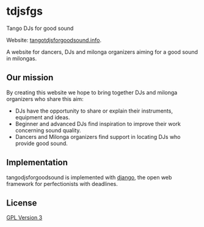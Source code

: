 # tdjsfgs
Tango DJs for good sound

Website: [tangotdjsforgoodsound.info](https://tangotdjsforgoodsound.info).

A website for dancers, DJs and milonga organizers aiming for a good
sound in milongas.

## Our mission
By creating this website we hope to bring together DJs and milonga
organizers who share this aim:

* DJs have the opportunity to share or explain their instruments, equipment and ideas.
* Beginner and advanced DJs find inspiration to improve their work concerning sound quality.
* Dancers and Milonga organizers find support in locating DJs who provide good sound.

## Implementation
tangodjsforgoodsound is implemented with
[django](https://www.djangoproject.com), the open web
framework for perfectionists with deadlines.

## License
[GPL Version 3](https://www.gnu.org/licenses/gpl-3.0.txt)
